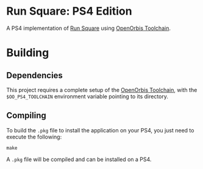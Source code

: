 # Run Square: PS4 Edition

A PS4 implementation of [Run Square](https://github.com/OSamuelAlmeida/RunSquare) using [OpenOrbis Toolchain](https://github.com/OpenOrbis/OpenOrbis-PS4-Toolchain).

# Building

## Dependencies

This project requires a complete setup of the [OpenOrbis Toolchain](https://github.com/OpenOrbis/OpenOrbis-PS4-Toolchain), with the ```$OO_PS4_TOOLCHAIN``` environment variable pointing to its directory.

## Compiling

To build the `.pkg` file to install the application on your PS4, you just need to execute the following:

```shell
make
```

A `.pkg` file will be compiled and can be installed on a PS4.
